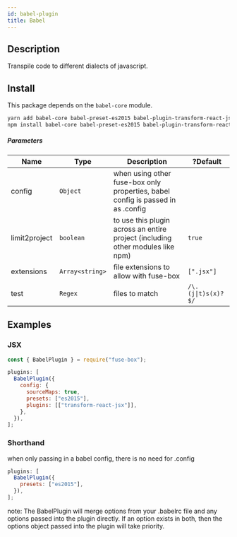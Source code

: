 ```yaml
---
id: babel-plugin
title: Babel
---
```


## Description

Transpile code to different dialects of javascript.

## Install

This package depends on the `babel-core` module.

```bash
yarn add babel-core babel-preset-es2015 babel-plugin-transform-react-jsx --dev
npm install babel-core babel-preset-es2015 babel-plugin-transform-react-jsx --save-dev
```

##### Parameters

| Name          | Type            | Description                                                                     | ?Default                           |
| ------------- | --------------- | ------------------------------------------------------------------------------- | ---------------------------------- |
| config        | `Object`        | when using other fuse-box only properties, babel config is passed in as .config |                                    |
| limit2project | `boolean`       | to use this plugin across an entire project (including other modules like npm)  | `true`                             |
| extensions    | `Array<string>` | file extensions to allow with fuse-box                                          | `[".jsx"]`                         |
| test          | `Regex`         | files to match                                                                  | <code>/\\.(j&#124;t)s(x)?$/</code> |

## Examples

### JSX

```js
const { BabelPlugin } = require("fuse-box");

plugins: [
  BabelPlugin({
    config: {
      sourceMaps: true,
      presets: ["es2015"],
      plugins: [["transform-react-jsx"]],
    },
  }),
];
```

### Shorthand

when only passing in a babel config, there is no need for .config

```js
plugins: [
  BabelPlugin({
    presets: ["es2015"],
  }),
];
```

note: The BabelPlugin will merge options from your .babelrc file and any options
passed into the plugin directly. If an option exists in both, then the options
object passed into the plugin will take priority.
